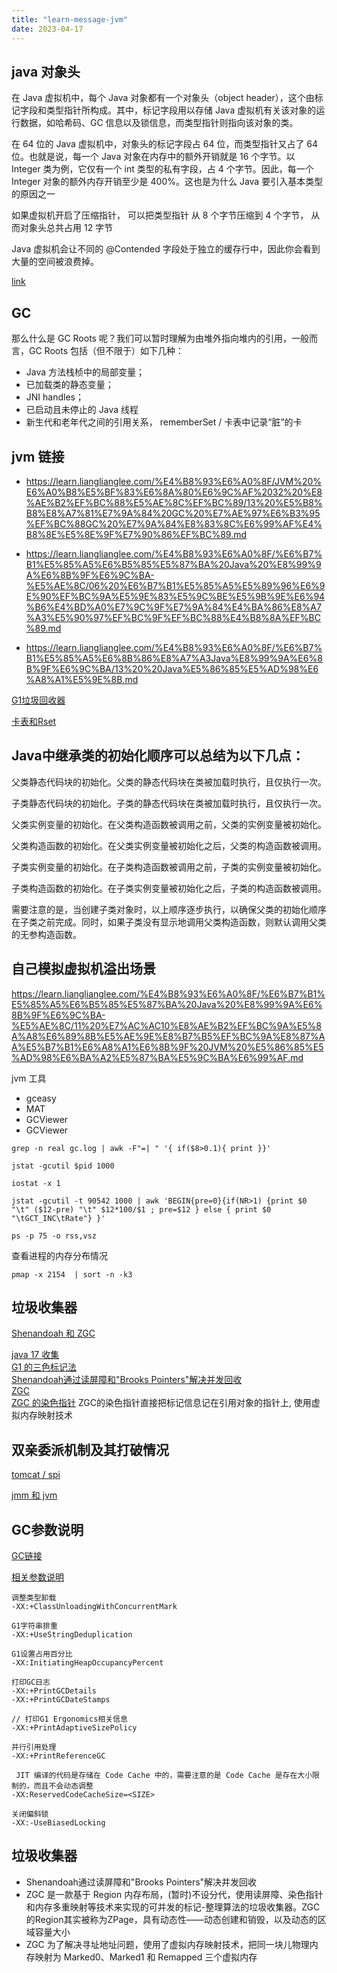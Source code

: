 ```yaml
---
title: "learn-message-jvm"
date: 2023-04-17
---
```


## java 对象头
在 Java 虚拟机中，每个 Java 对象都有一个对象头（object header），这个由标记字段和类型指针所构成。其中，标记字段用以存储 Java 虚拟机有关该对象的运行数据，如哈希码、GC 信息以及锁信息，而类型指针则指向该对象的类。

在 64 位的 Java 虚拟机中，对象头的标记字段占 64 位，而类型指针又占了 64 位。也就是说，每一个 Java 对象在内存中的额外开销就是 16 个字节。以 Integer 类为例，它仅有一个 int 类型的私有字段，占 4 个字节。因此，每一个 Integer 对象的额外内存开销至少是 400%。这也是为什么 Java 要引入基本类型的原因之一

如果虚拟机开启了压缩指针， 可以把类型指针 从 8 个字节压缩到 4 个字节， 从而对象头总共占用 12 字节

Java 虚拟机会让不同的 @Contended 字段处于独立的缓存行中，因此你会看到大量的空间被浪费掉。

[link](https://learn.lianglianglee.com/%E4%B8%93%E6%A0%8F/%E6%B7%B1%E5%85%A5%E6%8B%86%E8%A7%A3Java%E8%99%9A%E6%8B%9F%E6%9C%BA/10%20%20Java%E5%AF%B9%E8%B1%A1%E7%9A%84%E5%86%85%E5%AD%98%E5%B8%83%E5%B1%80.md)

## GC
那么什么是 GC Roots 呢？我们可以暂时理解为由堆外指向堆内的引用，一般而言，GC Roots 包括（但不限于）如下几种：

- Java 方法栈桢中的局部变量；
- 已加载类的静态变量；
- JNI handles；
- 已启动且未停止的 Java 线程
- 新生代和老年代之间的引用关系， rememberSet / 卡表中记录“脏”的卡


## jvm 链接
-  https://learn.lianglianglee.com/%E4%B8%93%E6%A0%8F/JVM%20%E6%A0%B8%E5%BF%83%E6%8A%80%E6%9C%AF%2032%20%E8%AE%B2%EF%BC%88%E5%AE%8C%EF%BC%89/13%20%E5%B8%B8%E8%A7%81%E7%9A%84%20GC%20%E7%AE%97%E6%B3%95%EF%BC%88GC%20%E7%9A%84%E8%83%8C%E6%99%AF%E4%B8%8E%E5%8E%9F%E7%90%86%EF%BC%89.md

- https://learn.lianglianglee.com/%E4%B8%93%E6%A0%8F/%E6%B7%B1%E5%85%A5%E6%B5%85%E5%87%BA%20Java%20%E8%99%9A%E6%8B%9F%E6%9C%BA-%E5%AE%8C/06%20%E6%B7%B1%E5%85%A5%E5%89%96%E6%9E%90%EF%BC%9A%E5%9E%83%E5%9C%BE%E5%9B%9E%E6%94%B6%E4%BD%A0%E7%9C%9F%E7%9A%84%E4%BA%86%E8%A7%A3%E5%90%97%EF%BC%9F%EF%BC%88%E4%B8%8A%EF%BC%89.md
- https://learn.lianglianglee.com/%E4%B8%93%E6%A0%8F/%E6%B7%B1%E5%85%A5%E6%8B%86%E8%A7%A3Java%E8%99%9A%E6%8B%9F%E6%9C%BA/13%20%20Java%E5%86%85%E5%AD%98%E6%A8%A1%E5%9E%8B.md

[G1垃圾回收器](https://blog.csdn.net/a745233700/article/details/121724998)

[卡表和Rset](https://magicliang.github.io/2018/10/13/%E5%8D%A1%E8%A1%A8%E5%92%8C-RSet/)

## Java中继承类的初始化顺序可以总结为以下几点：

父类静态代码块的初始化。父类的静态代码块在类被加载时执行，且仅执行一次。

子类静态代码块的初始化。子类的静态代码块在类被加载时执行，且仅执行一次。

父类实例变量的初始化。在父类构造函数被调用之前，父类的实例变量被初始化。

父类构造函数的初始化。在父类实例变量被初始化之后，父类的构造函数被调用。

子类实例变量的初始化。在子类构造函数被调用之前，子类的实例变量被初始化。

子类构造函数的初始化。在子类实例变量被初始化之后，子类的构造函数被调用。

需要注意的是，当创建子类对象时，以上顺序逐步执行，以确保父类的初始化顺序在子类之前完成。同时，如果子类没有显示地调用父类构造函数，则默认调用父类的无参构造函数。

## 自己模拟虚拟机溢出场景
https://learn.lianglianglee.com/%E4%B8%93%E6%A0%8F/%E6%B7%B1%E5%85%A5%E6%B5%85%E5%87%BA%20Java%20%E8%99%9A%E6%8B%9F%E6%9C%BA-%E5%AE%8C/11%20%E7%AC%AC10%E8%AE%B2%EF%BC%9A%E5%8A%A8%E6%89%8B%E5%AE%9E%E8%B7%B5%EF%BC%9A%E8%87%AA%E5%B7%B1%E6%A8%A1%E6%8B%9F%20JVM%20%E5%86%85%E5%AD%98%E6%BA%A2%E5%87%BA%E5%9C%BA%E6%99%AF.md

jvm 工具
- gceasy 
- MAT
- GCViewer 
- GCViewer 

```
grep -n real gc.log | awk -F"=| " '{ if($8>0.1){ print }}'

jstat -gcutil $pid 1000

iostat -x 1

jstat -gcutil -t 90542 1000 | awk 'BEGIN{pre=0}{if(NR>1) {print $0 "\t" ($12-pre) "\t" $12*100/$1 ; pre=$12 } else { print $0 "\tGCT_INC\tRate"} }' 

ps -p 75 -o rss,vsz
```

查看进程的内存分布情况
```
pmap -x 2154  | sort -n -k3
```

## 垃圾收集器
[Shenandoah 和 ZGC](https://realdaiwei.github.io/2021/06/27/garbage-collector-2/)

[java 17 收集](https://huminxi.netlify.app/2022/07/06/java%208%20vs%20java%2017%20%E5%9E%83%E5%9C%BE%E6%94%B6%E9%9B%86%E5%99%A8/) <br>
[G1 的三色标记法](https://blog.csdn.net/a141210104/article/details/126673800) <br>
[Shenandoah通过读屏障和"Brooks Pointers"解决并发回收](https://blog.csdn.net/weixin_45902285/article/details/121437457) <br>
[ZGC](https://javabetter.cn/jvm/gc-collector.html#zgc) <br>
[ZGC 的染色指针](https://developer.aliyun.com/article/1097568)    ZGC的染色指针直接把标记信息记在引用对象的指针上, 使用虚拟内存映射技术  <br>


## 双亲委派机制及其打破情况
[tomcat / spi](https://learn.lianglianglee.com/%E4%B8%93%E6%A0%8F/%E6%B7%B1%E5%85%A5%E6%B5%85%E5%87%BA%20Java%20%E8%99%9A%E6%8B%9F%E6%9C%BA-%E5%AE%8C/03%20%E5%A4%A7%E5%8E%82%E9%9D%A2%E8%AF%95%E9%A2%98%EF%BC%9A%E4%BB%8E%E8%A6%86%E7%9B%96%20JDK%20%E7%9A%84%E7%B1%BB%E5%BC%80%E5%A7%8B%E6%8E%8C%E6%8F%A1%E7%B1%BB%E7%9A%84%E5%8A%A0%E8%BD%BD%E6%9C%BA%E5%88%B6.md)

[jmm 和 jvm](https://learn.lianglianglee.com/%E4%B8%93%E6%A0%8F/%E6%B7%B1%E5%85%A5%E6%B5%85%E5%87%BA%20Java%20%E8%99%9A%E6%8B%9F%E6%9C%BA-%E5%AE%8C/19%20%E5%A4%A7%E5%8E%82%E9%9D%A2%E8%AF%95%E9%A2%98%EF%BC%9A%E4%B8%8D%E8%A6%81%E6%90%9E%E6%B7%B7%20JMM%20%E4%B8%8E%20JVM.md)

## GC参数说明
[GC链接](https://learn.lianglianglee.com/%E4%B8%93%E6%A0%8F/Java%20%E6%A0%B8%E5%BF%83%E6%8A%80%E6%9C%AF%E9%9D%A2%E8%AF%95%E7%B2%BE%E8%AE%B2/28%20%20%E8%B0%88%E8%B0%88%E4%BD%A0%E7%9A%84GC%E8%B0%83%E4%BC%98%E6%80%9D%E8%B7%AF-%E6%9E%81%E5%AE%A2%E6%97%B6%E9%97%B4.md)

[相关参数说明](https://learn.lianglianglee.com/%E4%B8%93%E6%A0%8F/Java%20%E6%A0%B8%E5%BF%83%E6%8A%80%E6%9C%AF%E9%9D%A2%E8%AF%95%E7%B2%BE%E8%AE%B2/35%20%20JVM%E4%BC%98%E5%8C%96Java%E4%BB%A3%E7%A0%81%E6%97%B6%E9%83%BD%E5%81%9A%E4%BA%86%E4%BB%80%E4%B9%88%EF%BC%9F-%E6%9E%81%E5%AE%A2%E6%97%B6%E9%97%B4.md)
```
调整类型卸载
-XX:+ClassUnloadingWithConcurrentMark

G1字符串排重
-XX:+UseStringDeduplication

G1设置占用百分比
-XX:InitiatingHeapOccupancyPercent

打印GC日志
-XX:+PrintGCDetails
-XX:+PrintGCDateStamps

// 打印G1 Ergonomics相关信息
-XX:+PrintAdaptiveSizePolicy

并行引用处理
-XX:+PrintReferenceGC

 JIT 编译的代码是存储在 Code Cache 中的，需要注意的是 Code Cache 是存在大小限制的，而且不会动态调整
-XX:ReservedCodeCacheSize=<SIZE>

关闭偏斜锁
-XX:-UseBiasedLocking
```

## 垃圾收集器
- Shenandoah通过读屏障和"Brooks Pointers"解决并发回收
- ZGC 是一款基于 Region 内存布局，(暂时)不设分代，使用读屏障、染色指针和内存多重映射等技术来实现的可并发的标记-整理算法的垃圾收集器。ZGC的Region其实被称为ZPage，具有动态性——动态创建和销毁，以及动态的区域容量大小
- ZGC 为了解决寻址地址问题，使用了虚拟内存映射技术，把同一块儿物理内存映射为 Marked0、Marked1 和 Remapped 三个虚拟内存
